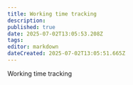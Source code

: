 ```yaml
---
title: Working time tracking
description: 
published: true
date: 2025-07-02T13:05:53.208Z
tags: 
editor: markdown
dateCreated: 2025-07-02T13:05:51.665Z
---
```


Working time tracking 